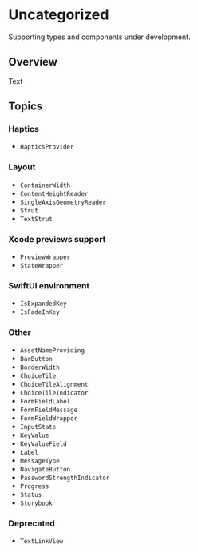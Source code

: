 # Uncategorized

Supporting types and components under development.

## Overview

<!--@START_MENU_TOKEN@-->Text<!--@END_MENU_TOKEN@-->

## Topics

### Haptics

- ``HapticsProvider``

### Layout

- ``ContainerWidth``
- ``ContentHeightReader``
- ``SingleAxisGeometryReader``
- ``Strut``
- ``TextStrut``

### Xcode previews support

- ``PreviewWrapper``
- ``StateWrapper``

### SwiftUI environment

- ``IsExpandedKey``
- ``IsFadeInKey``

### Other

- ``AssetNameProviding``
- ``BarButton``
- ``BorderWidth``
- ``ChoiceTile``
- ``ChoiceTileAlignment``
- ``ChoiceTileIndicator``
- ``FormFieldLabel``
- ``FormFieldMessage``
- ``FormFieldWrapper``
- ``InputState``
- ``KeyValue``
- ``KeyValueField``
- ``Label``
- ``MessageType``
- ``NavigateButton``
- ``PasswordStrengthIndicator``
- ``Progress``
- ``Status``
- ``Storybook``

### Deprecated

- ``TextLinkView``
